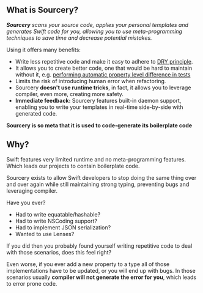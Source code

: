 ## What is Sourcery?
_**Sourcery** scans your source code, applies your personal templates and generates Swift code for you, allowing you to use meta-programming techniques to save time and decrease potential mistakes._

Using it offers many benefits:

- Write less repetitive code and make it easy to adhere to [DRY principle](https://en.wikipedia.org/wiki/Don't_repeat_yourself).
- It allows you to create better code, one that would be hard to maintain without it, e.g. [performing automatic property level difference in tests](https://github.com/krzysztofzablocki/Sourcery/blob/master/Sourcery/Templates/Diffable.stencil)
- Limits the risk of introducing human error when refactoring.
- Sourcery **doesn't use runtime tricks**, in fact, it allows you to leverage compiler, even more, creating more safety.
- **Immediate feedback:** Sourcery features built-in daemon support, enabling you to write your templates in real-time side-by-side with generated code.

**Sourcery is so meta that it is used to code-generate its boilerplate code**

## Why?

Swift features very limited runtime and no meta-programming features. Which leads our projects to contain boilerplate code.

Sourcery exists to allow Swift developers to stop doing the same thing over and over again while still maintaining strong typing, preventing bugs and leveraging compiler.

Have you ever?

- Had to write equatable/hashable?
- Had to write NSCoding support?
- Had to implement JSON serialization?
- Wanted to use Lenses?

If you did then you probably found yourself writing repetitive code to deal with those scenarios, does this feel right?

Even worse, if you ever add a new property to a type all of those implementations have to be updated, or you will end up with bugs.
In those scenarios usually **compiler will not generate the error for you**, which leads to error prone code.

